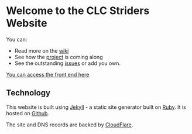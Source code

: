 # Welcome to the CLC Striders Website

You can:

* Read more on the [wiki](https://github.com/ChelseaStats/striders/wiki)
* See how the [project](https://github.com/ChelseaStats/striders/projects) is coming along
* See the outstanding [issues](https://github.com/ChelseaStats/striders/issues) or add you own.

[You can access the front end here](https://striders.thechels.uk)

## Technology

This website is built using [Jekyll](https://jekyllrb.com/) - a static site generator built on [Ruby](https://www.ruby-lang.org/en/).
It is hosted on [Github](https://github.com/).

The site and DNS records are backed by [CloudFlare](https://www.cloudflare.com/).
